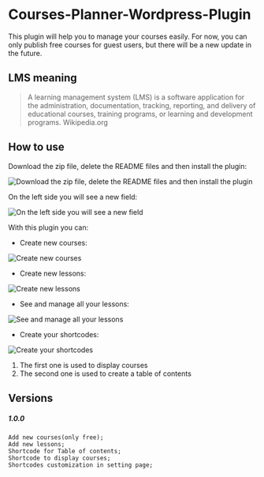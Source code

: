 # Courses-Planner-Wordpress-Plugin
This plugin will help you to manage your courses easily. For now, you can only publish free courses for guest users, but there will be a new update in the future.

## LMS meaning
>A learning management system (LMS) is a software application for the administration, documentation, tracking, reporting, and delivery of educational courses, training programs, or learning and development programs. Wikipedia.org

## How to use
Download the zip file, delete the README files and then install the plugin:

![Download the zip file, delete the README files and then install the plugin](https://i.imgur.com/7BcmAjB.png)

On the left side you will see a new field:

![On the left side you will see a new field](https://i.imgur.com/ubsHXI6.png)

With this plugin you can:

* Create new courses:

![Create new courses](https://i.imgur.com/pCE3iop.png)

* Create new lessons:

![Create new lessons](https://i.imgur.com/5gQwPPo.png)

* See and manage all your lessons:

![See and manage all your lessons](https://i.imgur.com/aeW3mMZ.png)

* Create your shortcodes:

![Create your shortcodes](https://i.imgur.com/z27MTmU.png)
1. The first one is used to display courses
2. The second one is used to create a table of contents
## Versions
##### 1.0.0
```
Add new courses(only free);
Add new lessons;
Shortcode for Table of contents;
Shortcode to display courses;
Shortcodes customization in setting page;
```
